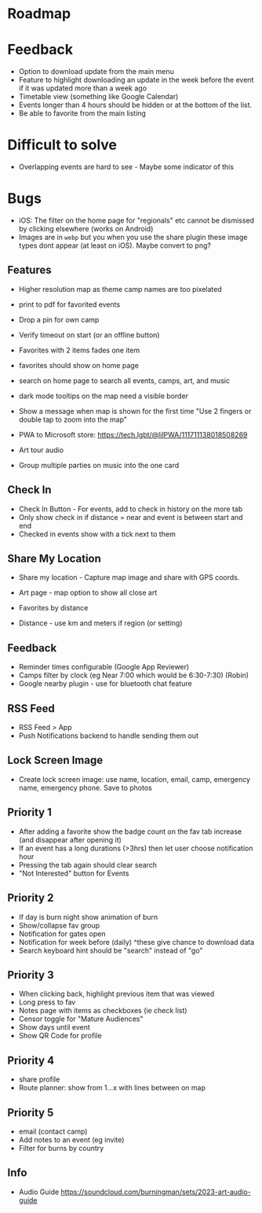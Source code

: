 # Roadmap

# Feedback

- Option to download update from the main menu
- Feature to highlight downloading an update in the week before the event if it was updated more than a week ago
- Timetable view (something like Google Calendar)
- Events longer than 4 hours should be hidden or at the bottom of the list.
- Be able to favorite from the main listing

# Difficult to solve

- Overlapping events are hard to see - Maybe some indicator of this

# Bugs

- iOS: The filter on the home page for "regionals" etc cannot be dismissed by clicking elsewhere (works on Android)
- Images are in `webp` but you when you use the share plugin these image types dont appear (at least on iOS). Maybe convert to png?

## Features

- Higher resolution map as theme camp names are too pixelated
- print to pdf for favorited events
- Drop a pin for own camp
- Verify timeout on start (or an offline button)

- Favorites with 2 items fades one item
- favorites should show on home page
- search on home page to search all events, camps, art, and music
- dark mode tooltips on the map need a visible border
- Show a message when map is shown for the first time "Use 2 fingers or double tap to zoom into the map"
- PWA to Microsoft store: https://tech.lgbt/@lilPWA/111711138018508269

- Art tour audio
- Group multiple parties on music into the one card

## Check In

- Check In Button - For events, add to check in history on the more tab
- Only show check in if distance = near and event is between start and end
- Checked in events show with a tick next to them

## Share My Location

- Share my location - Capture map image and share with GPS coords.

- Art page - map option to show all close art
- Favorites by distance
- Distance - use km and meters if region (or setting)

## Feedback

- Reminder times configurable (Google App Reviewer)
- Camps filter by clock (eg Near 7:00 which would be 6:30-7:30) (Robin)
- Google nearby plugin - use for bluetooth chat feature

## RSS Feed

- RSS Feed > App
- Push Notifications backend to handle sending them out

## Lock Screen Image

- Create lock screen image: use name, location, email, camp, emergency name, emergency phone. Save to photos

## Priority 1

- After adding a favorite show the badge count on the fav tab increase (and disappear after opening it)
- If an event has a long durations (>3hrs) then let user choose notification hour
- Pressing the tab again should clear search
- "Not Interested" button for Events

## Priority 2

- If day is burn night show animation of burn
- Show/collapse fav group
- Notification for gates open
- Notification for week before (daily) ^these give chance to download data
- Search keyboard hint should be "search" instead of "go"

## Priority 3

- When clicking back, highlight previous item that was viewed
- Long press to fav
- Notes page with items as checkboxes (ie check list)
- Censor toggle for "Mature Audiences"
- Show days until event
- Show QR Code for profile

## Priority 4

- share profile
- Route planner: show from 1...x with lines between on map

## Priority 5

- email (contact camp)
- Add notes to an event (eg invite)
- Filter for burns by country

## Info

- Audio Guide https://soundcloud.com/burningman/sets/2023-art-audio-guide
